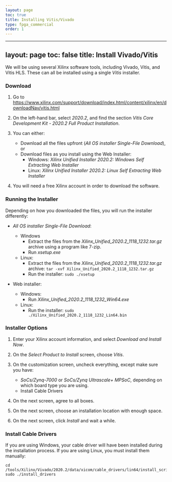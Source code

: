 ```yaml
---
layout: page
toc: true
title: Installing Vitis/Vivado
type: fpga_commercial
order: 1
---
```


---
layout: page
toc: false
title: Install Vivado/Vitis
---

We will be using several Xilinx software tools, including Vivado, Vitis, and Vitis HLS.  These can all be installed using a single _Vitis_ installer.  

### Download

1. Go to <https://www.xilinx.com/support/download/index.html/content/xilinx/en/downloadNav/vitis.html>

2. On the left-hand bar, select _2020.2_, and find the section _Vitis Core Development Kit - 2020.2  Full Product Installation_.

3. You can either:
    * Download all the files upfront (_All OS installer Single-File Download_), or 
    * Download files as you install using the Web Installer:
      * Windows: _Xilinx Unified Installer 2020.2: Windows Self Extracting Web Installer_ 
      * Linux:  _Xilinx Unified Installer 2020.2: Linux Self Extracting Web Installer_

4. You will need a free Xilinx account in order to download the software.

### Running the Installer
Depending on how you downloaded the files, you will run the installer differently:
  * _All OS installer Single-File Download_:
    * Windows 
        * Extract the files from the _Xilinx_Unified_2020.2_1118_1232.tar.gz_ archive using a program like 7-zip.
        * Run _xsetup.exe_
    * Linux:
        * Extract the files from the _Xilinx_Unified_2020.2_1118_1232.tar.gz_ archive: `tar -xvf Xilinx_Unified_2020.2_1118_1232.tar.gz`
        *  Run the installer: `sudo ./xsetup`

  * Web installer:
    * Windows: 
      * Run _Xilinx_Unified_2020.2_1118_1232_Win64.exe_
    * Linux: 
      * Run the installer: `sudo ./Xilinx_Unified_2020.2_1118_1232_Lin64.bin`

### Installer Options
  1. Enter your Xilinx account information, and select _Download and Install Now_.
  2. On the _Select Product to Install_ screen, choose _Vitis_.
  3. On the customization screen, uncheck everything, except make sure you have:
     *  _SoCs/Zynq-7000_ or _SoCs/Zynq Ultrascale+ MPSoC_, depending on which board type you are using.
     *  Install Cable Drivers

  4. On the next screen, agree to all boxes.
  5. On the next screen, choose an installation location with enough space.
  6. On the next screen, click _Install_ and wait a while.

### Install Cable Drivers

If you are using Windows, your cable driver will have been installed during the installation process.  If you are using Linux, you must install them manually:

```
cd /tools/Xilinx/Vivado/2020.2/data/xicom/cable_drivers/lin64/install_script/install_drivers
sudo ./install_drivers
```


